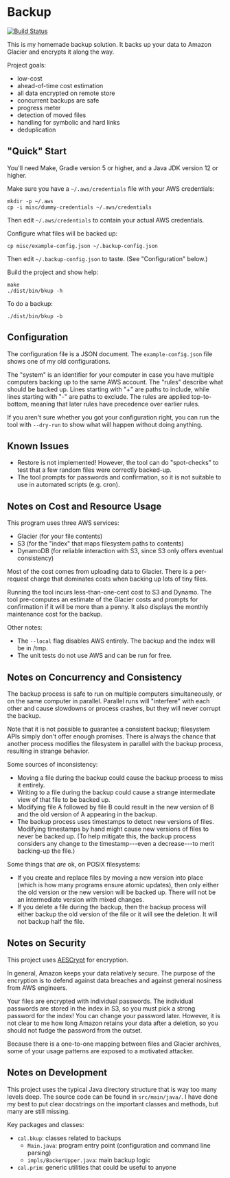 # Backup

[![Build Status](https://api.travis-ci.org/Calvin-L/backup.svg?branch=master)](https://travis-ci.org/Calvin-L/backup)

This is my homemade backup solution.  It backs up your data to Amazon Glacier
and encrypts it along the way.

Project goals:

 - low-cost
 - ahead-of-time cost estimation
 - all data encrypted on remote store
 - concurrent backups are safe
 - progress meter
 - detection of moved files
 - handling for symbolic and hard links
 - deduplication

## "Quick" Start

You'll need Make, Gradle version 5 or higher, and a Java JDK version 12 or
higher.

Make sure you have a `~/.aws/credentials` file with your AWS credentials:

    mkdir -p ~/.aws
    cp -i misc/dummy-credentials ~/.aws/credentials

Then edit `~/.aws/credentials` to contain your actual AWS credentials.

Configure what files will be backed up:

    cp misc/example-config.json ~/.backup-config.json

Then edit `~/.backup-config.json` to taste.  (See "Configuration" below.)

Build the project and show help:

    make
    ./dist/bin/bkup -h

To do a backup:

    ./dist/bin/bkup -b

## Configuration

The configuration file is a JSON document.  The `example-config.json` file
shows one of my old configurations.

The "system" is an identifier for your computer in case you have multiple
computers backing up to the same AWS account.  The "rules" describe what should
be backed up.  Lines starting with "+" are paths to include, while lines
starting with "-" are paths to exclude.  The rules are applied top-to-bottom,
meaning that later rules have precedence over earlier rules.

If you aren't sure whether you got your configuration right, you can run the
tool with `--dry-run` to show what will happen without doing anything.

## Known Issues

 - Restore is not implemented!  However, the tool can do "spot-checks" to test
   that a few random files were correctly backed-up.
 - The tool prompts for passwords and confirmation, so it is not suitable to
   use in automated scripts (e.g. cron).

## Notes on Cost and Resource Usage

This program uses three AWS services:

 - Glacier (for your file contents)
 - S3 (for the "index" that maps filesystem paths to contents)
 - DynamoDB (for reliable interaction with S3, since S3 only offers eventual
   consistency)

Most of the cost comes from uploading data to Glacier.  There is a per-request
charge that dominates costs when backing up lots of tiny files.

Running the tool incurs less-than-one-cent cost to S3 and Dynamo.  The tool
pre-computes an estimate of the Glacier costs and prompts for confirmation if
it will be more than a penny.  It also displays the monthly maintenance cost
for the backup.

Other notes:

 - The `--local` flag disables AWS entirely.  The backup and the index will be
   in /tmp.
 - The unit tests do not use AWS and can be run for free.

## Notes on Concurrency and Consistency

The backup process is safe to run on multiple computers simultaneously, or on
the same computer in parallel.  Parallel runs will "interfere" with each other
and cause slowdowns or process crashes, but they will never corrupt the backup.

Note that it is not possible to guarantee a consistent backup; filesystem APIs
simply don't offer enough promises.  There is always the chance that another
process modifies the filesystem in parallel with the backup process, resulting
in strange behavior.

Some sources of inconsistency:

 - Moving a file during the backup could cause the backup process to miss it
   entirely.
 - Writing to a file during the backup could cause a strange intermediate view
   of that file to be backed up.
 - Modifying file A followed by file B could result in the new version of B and
   the old version of A appearing in the backup.
 - The backup process uses timestamps to detect new versions of files.
   Modifying timestamps by hand might cause new versions of files to never be
   backed up.  (To help mitigate this, the backup process considers any change
   to the timestamp---even a decrease---to merit backing-up the file.)

Some things that _are_ ok, on POSIX filesystems:

 - If you create and replace files by moving a new version into place (which is
   how many programs ensure atomic updates), then only either the old version
   or the new version will be backed up.  There will not be an intermediate
   version with mixed changes.
 - If you delete a file during the backup, then the backup process will either
   backup the old version of the file or it will see the deletion.  It will not
   backup half the file.

## Notes on Security

This project uses [AESCrypt](https://www.aescrypt.com/java_aes_crypt.html) for
encryption.

In general, Amazon keeps your data relatively secure.  The purpose of the
encryption is to defend against data breaches and against general nosiness from
AWS engineers.

Your files are encrypted with individual passwords.  The individual passwords
are stored in the index in S3, so you must pick a strong password for the
index!  You can change your password later.  However, it is not clear to me
how long Amazon retains your data after a deletion, so you should not fudge
the password from the outset.

Because there is a one-to-one mapping between files and Glacier archives, some
of your usage patterns are exposed to a motivated attacker.

## Notes on Development

This project uses the typical Java directory structure that is way too many
levels deep.  The source code can be found in `src/main/java/`.  I have done my
best to put clear docstrings on the important classes and methods, but many are
still missing.

Key packages and classes:

 - `cal.bkup`: classes related to backups
   - `Main.java`: program entry point (configuration and command line parsing)
   - `impls/BackerUpper.java`: main backup logic
 - `cal.prim`: generic utilities that could be useful to anyone
